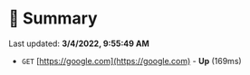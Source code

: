 # 📖 Summary
Last updated: **3/4/2022, 9:55:49 AM**

- `GET` [https://google.com](https://google.com) - **Up** (169ms)

